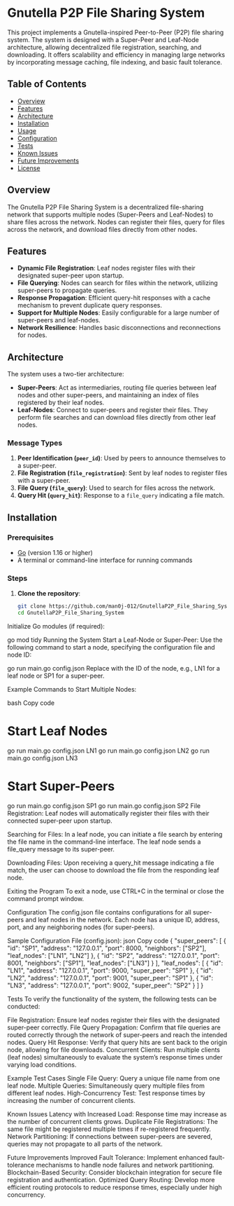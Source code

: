 # Gnutella P2P File Sharing System

This project implements a Gnutella-inspired Peer-to-Peer (P2P) file sharing system. The system is designed with a Super-Peer and Leaf-Node architecture, allowing decentralized file registration, searching, and downloading. It offers scalability and efficiency in managing large networks by incorporating message caching, file indexing, and basic fault tolerance.

## Table of Contents

- [Overview](#overview)
- [Features](#features)
- [Architecture](#architecture)
- [Installation](#installation)
- [Usage](#usage)
- [Configuration](#configuration)
- [Tests](#tests)
- [Known Issues](#known-issues)
- [Future Improvements](#future-improvements)
- [License](#license)

## Overview

The Gnutella P2P File Sharing System is a decentralized file-sharing network that supports multiple nodes (Super-Peers and Leaf-Nodes) to share files across the network. Nodes can register their files, query for files across the network, and download files directly from other nodes.

## Features

- **Dynamic File Registration**: Leaf nodes register files with their designated super-peer upon startup.
- **File Querying**: Nodes can search for files within the network, utilizing super-peers to propagate queries.
- **Response Propagation**: Efficient query-hit responses with a cache mechanism to prevent duplicate query responses.
- **Support for Multiple Nodes**: Easily configurable for a large number of super-peers and leaf-nodes.
- **Network Resilience**: Handles basic disconnections and reconnections for nodes.

## Architecture

The system uses a two-tier architecture:

- **Super-Peers**: Act as intermediaries, routing file queries between leaf nodes and other super-peers, and maintaining an index of files registered by their leaf nodes.
- **Leaf-Nodes**: Connect to super-peers and register their files. They perform file searches and can download files directly from other leaf nodes.

### Message Types

1. **Peer Identification (`peer_id`)**: Used by peers to announce themselves to a super-peer.
2. **File Registration (`file_registration`)**: Sent by leaf nodes to register files with a super-peer.
3. **File Query (`file_query`)**: Used to search for files across the network.
4. **Query Hit (`query_hit`)**: Response to a `file_query` indicating a file match.

## Installation

### Prerequisites

- [Go](https://golang.org/doc/install) (version 1.16 or higher)
- A terminal or command-line interface for running commands

### Steps

1. **Clone the repository**:
   ```bash
   git clone https://github.com/man0j-012/GnutellaP2P_File_Sharing_System.git
   cd GnutellaP2P_File_Sharing_System
Initialize Go modules (if required):

go mod tidy
Running the System
Start a Leaf-Node or Super-Peer: Use the following command to start a node, specifying the configuration file and node ID:


go run main.go config.json <NodeID>
Replace <NodeID> with the ID of the node, e.g., LN1 for a leaf node or SP1 for a super-peer.

Example Commands to Start Multiple Nodes:

bash
Copy code
# Start Leaf Nodes
go run main.go config.json LN1
go run main.go config.json LN2
go run main.go config.json LN3
# Start Super-Peers
go run main.go config.json SP1
go run main.go config.json SP2
File Registration: Leaf nodes will automatically register their files with their connected super-peer upon startup.

Searching for Files: In a leaf node, you can initiate a file search by entering the file name in the command-line interface. The leaf node sends a file_query message to its super-peer.

Downloading Files: Upon receiving a query_hit message indicating a file match, the user can choose to download the file from the responding leaf node.

Exiting the Program
To exit a node, use CTRL+C in the terminal or close the command prompt window.

Configuration
The config.json file contains configurations for all super-peers and leaf nodes in the network. Each node has a unique ID, address, port, and any neighboring nodes (for super-peers).

Sample Configuration File (config.json):
json
Copy code
{
  "super_peers": [
    {
      "id": "SP1",
      "address": "127.0.0.1",
      "port": 8000,
      "neighbors": ["SP2"],
      "leaf_nodes": ["LN1", "LN2"]
    },
    {
      "id": "SP2",
      "address": "127.0.0.1",
      "port": 8001,
      "neighbors": ["SP1"],
      "leaf_nodes": ["LN3"]
    }
  ],
  "leaf_nodes": [
    {
      "id": "LN1",
      "address": "127.0.0.1",
      "port": 9000,
      "super_peer": "SP1"
    },
    {
      "id": "LN2",
      "address": "127.0.0.1",
      "port": 9001,
      "super_peer": "SP1"
    },
    {
      "id": "LN3",
      "address": "127.0.0.1",
      "port": 9002,
      "super_peer": "SP2"
    }
  ]
}


Tests
To verify the functionality of the system, the following tests can be conducted:

File Registration: Ensure leaf nodes register their files with the designated super-peer correctly.
File Query Propagation: Confirm that file queries are routed correctly through the network of super-peers and reach the intended nodes.
Query Hit Response: Verify that query hits are sent back to the origin node, allowing for file downloads.
Concurrent Clients: Run multiple clients (leaf nodes) simultaneously to evaluate the system’s response times under varying load conditions.

Example Test Cases
Single File Query: Query a unique file name from one leaf node.
Multiple Queries: Simultaneously query multiple files from different leaf nodes.
High-Concurrency Test: Test response times by increasing the number of concurrent clients.

Known Issues
Latency with Increased Load: Response time may increase as the number of concurrent clients grows.
Duplicate File Registrations: The same file might be registered multiple times if re-registered frequently.
Network Partitioning: If connections between super-peers are severed, queries may not propagate to all parts of the network.

Future Improvements
Improved Fault Tolerance: Implement enhanced fault-tolerance mechanisms to handle node failures and network partitioning.
Blockchain-Based Security: Consider blockchain integration for secure file registration and authentication.
Optimized Query Routing: Develop more efficient routing protocols to reduce response times, especially under high concurrency.
